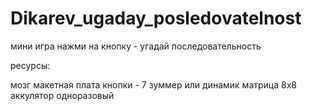 # Dikarev_ugaday_posledovatelnost
мини игра нажми на кнопку - угадай последовательность


ресурсы:

мозг
макетная плата
кнопки - 7
зуммер или динамик
матрица 8х8
аккулятор одноразовый



